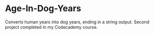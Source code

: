 # Age-In-Dog-Years
Converts human years into dog years, ending in a string output. 
Second project completed in my Codecademy course. 
